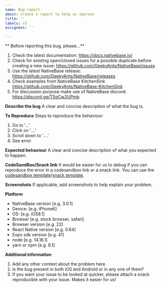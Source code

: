 ```yaml
---
name: Bug report
about: Create a report to help us improve
title: ''
labels: v3
assignees: ''

---
```


** Before reporting this bug, please...**
1. Check the latest documentation: https://docs.nativebase.io/
2. Check for existing open/closed issues for a possible duplicate before creating a new issue: https://github.com/GeekyAnts/NativeBase/issues
3. Use the latest NativeBase release: https://github.com/GeekyAnts/NativeBase/releases
4. Check examples from NativeBase KitchenSink https://github.com/GeekyAnts/NativeBase-KitchenSink
5. For discussion purpose make use of NativeBase discord: https://discord.gg/TSgCw2UPmb


**Describe the bug**
A clear and concise description of what the bug is.

**To Reproduce**
Steps to reproduce the behaviour:
1. Go to '...'
2. Click on '....'
3. Scroll down to '....'
4. See error

**Expected behaviour**
A clear and concise description of what you expected to happen.

**CodeSandBox/Snack link**
It would be easier for us to debug if you can reproduce the error in a codesandbox link or a snack link. You can use the [codesandbox template](https://codesandbox.io/s/native-base-v3-template-mq6ox)/[snack template](https://snack.expo.io/@mdrehman/nativebase-template).

**Screenshots**
If applicable, add screenshots to help explain your problem.

**Platform**
 - NativeBase version [e.g. 3.0.1]
 - Device: [e.g. iPhone6]
 - OS: [e.g. iOS8.1]
 - Browser [e.g. stock browser, safari]
 - Browser version [e.g. 22]
 - React Native version [e.g. 0.64]
 - Expo sdk version [e.g. 41]
 - node [e.g. 14.16.1]
 - yarn or npm [e.g. 6.1]

**Additional information**
1. Add any other context about the problem here.
2. Is the bug present in both iOS and Android or in any one of them?
3. If you want your issue to be looked at quicker, please attach a snack reproducible with your issue. Makes it easier for us!

